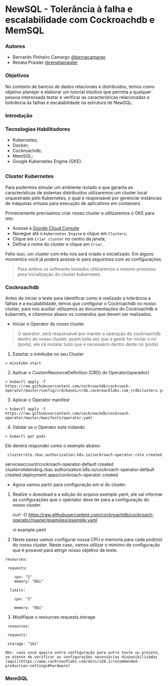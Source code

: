 # NewSQL - Tolerância à falha e escalabilidade com Cockroachdb e MemSQL

### Autores
- Bernardo Pinheiro Camargo [@bernacamargo](https://github.com/bernacamargo)
- Renata Praisler [@renatapraisler](https://github.com/RenataPraisler)

### Objetivos
No contexto de bancos de dados relacionais e distribuídos, temos como objetivo planejar e elaborar um tutorial intuitivo que permita a qualquer pessoa interessada testar e verificar as características relacionadas a tolerância às falhas e escalabilidade na estrutura de NewSQL.

### Introdução

### Tecnologias Habilitadores

- Kubernetes;
- Docker;
- Cockroachdb;
- MemSQL;
- Google Kubernetes Engine (GKE).

## 

### Cluster Kubernetes

Para podermos simular um ambiente isolado e que garanta as características de sistemas distribuídos utilizaremos um cluster local orquestrado pelo Kubernetes, o qual é responsável por gerenciar instâncias de máquinas virtuais para execução de aplicativos em containers. 

Primeiramente precisamos criar nosso cluster e utilizaremos o GKE para isto:

- Acesse a [Google Cloud Console](https://console.cloud.google.com)
- Navegue até o `Kubernetes Engine` e clique em `Clusters`;
- Clique em `Criar cluster` no centro da janela;
- Defina o nome do cluster e clique em `Criar`.

Feito isso, um cluster com três nós será criado e inicializado. Em alguns momentos você já poderá acessá-lo para seguirmos com as configurações.

> Para ambos os softwares testados utilizaremos o mesmo processo para inicialização do cluster kubernetes.

### Cockroachdb

Antes de iniciar o teste para identificar como é realizado a tolerância a falhas e a escalabilidade, temos que configurar o Cockroachdb no nosso cluster, para nos auxiliar utilizamos as documentações do Cockroachdb e  kubernets, e citaremos abaixo os comandos que devem ser realizados.

  - Iniciar o Operator do nosso cluster. 
> O operator,  será responsável por manter a operação do cockroachdb dentro do nosso cluster, assim toda vez que a gente for iniciar o nó (pods), ele irá instalar tudo que é necessário dentro deste nó (pods)  

  1. Estartar o minikube no seu Cluster
  
    > minikube start
  2. Aplicar o CustomResourceDefinition (CRD) do Operator(operador)
  
    > kubectl apply -f https://raw.githubusercontent.com/cockroachdb/cockroach-operator/master/config/crd/bases/crdb.cockroachlabs.com_crdbclusters.yaml
  3. Aplicar o Operator manifest
  
    > kubectl apply -f https://raw.githubusercontent.com/cockroachdb/cockroach-operator/master/manifests/operator.yaml
    
  4. Validar se o Operator está rodando
  
    > kubectl get pods
    
  Ele deverá responder como o exemplo abaixo:
  
     clusterrole.rbac.authorization.k8s.io/cockroach-operator-role created
  serviceaccount/cockroach-operator-default created
  clusterrolebinding.rbac.authorization.k8s.io/cockroach-operator-default created
  deployment.apps/cockroach-operator created


  - Agora vamos partir para configuração em si do cluster.
  
  1. Realize o download e a edição do arquivo exemple.yaml, ele vai informar as configurações que o opertator deve ter para a configuração do nosso cluster.
  
     curl -O https://raw.githubusercontent.com/cockroachdb/cockroach-operator/master/examples/example.yaml
     
     vi example.yaml
  
  2. Neste passo vamos configurar nossa CPU e memoria para cada pod(nó) do nosso cluster. Neste caso, vamos utilizar o mímimo de configuração que é possível para atingir nosso objetivo de teste.
  
    resources:
 
     requests:
     
        cpu: "2"
        memory: "8Gi"
        
      limits:
      
        cpu: "2"
        
        memory: "8Gi"
      
   3. Modifique o resources.requests.storage
   
     resources:

     requests:

     storage: "1Gi"
   
    Obs: caso você queira outra configuração para outro teste ou projeto, se atente de verificar as configurações necessárias disponibilizadas [aqui](https://www.cockroachlabs.com/docs/v20.2/recommended-production-settings#hardware)

### MemSQL
